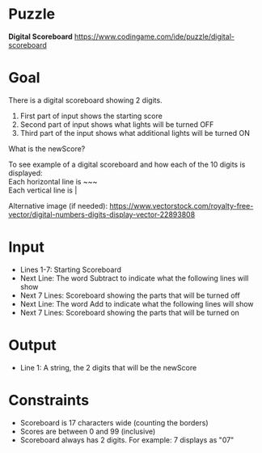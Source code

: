# Puzzle
**Digital Scoreboard** https://www.codingame.com/ide/puzzle/digital-scoreboard

# Goal 
There is a digital scoreboard showing 2 digits.

1. First part of input shows the starting score
2. Second part of input shows what lights will be turned OFF
3. Third part of the input shows what additional lights will be turned ON

What is the newScore?

To see example of a digital scoreboard and how each of the 10 digits is displayed:  
Each horizontal line is ~~~  
Each vertical line is |  


Alternative image (if needed): https://www.vectorstock.com/royalty-free-vector/digital-numbers-digits-display-vector-22893808

# Input
* Lines 1-7: Starting Scoreboard
* Next Line: The word Subtract to indicate what the following lines will show
* Next 7 Lines: Scoreboard showing the parts that will be turned off
* Next Line: The word Add to indicate what the following lines will show
* Next 7 Lines: Scoreboard showing the parts that will be turned on

# Output
* Line 1: A string, the 2 digits that will be the newScore

# Constraints
* Scoreboard is 17 characters wide (counting the borders)
* Scores are between 0 and 99 (inclusive)
* Scoreboard always has 2 digits. For example: 7 displays as "07"
